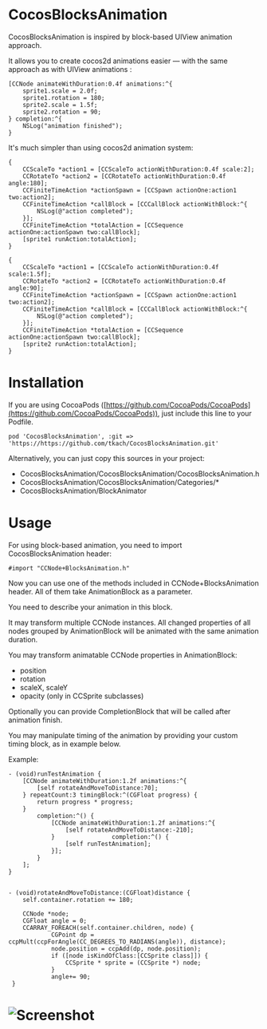 CocosBlocksAnimation
====================

CocosBlocksAnimation is inspired by block-based UIView animation approach. 
  
  
  It allows you to create cocos2d animations easier — with the same approach as with UIView animations :
  
	[CCNode animateWithDuration:0.4f animations:^{
  		sprite1.scale = 2.0f;
  		sprite1.rotation = 180;
  		sprite2.scale = 1.5f;
  		sprite2.rotation = 90;
  	} completion:^{
  		NSLog("animation finished");
  	}
  	
  It's much simpler than using cocos2d animation system:
  
  	{
        CCScaleTo *action1 = [CCScaleTo actionWithDuration:0.4f scale:2];
        CCRotateTo *action2 = [CCRotateTo actionWithDuration:0.4f angle:180];
        CCFiniteTimeAction *actionSpawn = [CCSpawn actionOne:action1 two:action2];
        CCFiniteTimeAction *callBlock = [CCCallBlock actionWithBlock:^{
            NSLog(@"action completed");
        }];
        CCFiniteTimeAction *totalAction = [CCSequence actionOne:actionSpawn two:callBlock];
        [sprite1 runAction:totalAction];
    }

    {
        CCScaleTo *action1 = [CCScaleTo actionWithDuration:0.4f scale:1.5f];
        CCRotateTo *action2 = [CCRotateTo actionWithDuration:0.4f angle:90];
        CCFiniteTimeAction *actionSpawn = [CCSpawn actionOne:action1 two:action2];
        CCFiniteTimeAction *callBlock = [CCCallBlock actionWithBlock:^{
            NSLog(@"action completed");
        }];
        CCFiniteTimeAction *totalAction = [CCSequence actionOne:actionSpawn two:callBlock];
        [sprite2 runAction:totalAction];
    }
  
 Installation
============
If you are using CocoaPods ([https://github.com/CocoaPods/CocoaPods](https://github.com/CocoaPods/CocoaPods)), just include this line to your Podfile.

	pod 'CocosBlocksAnimation', :git => 'https://https://github.com/tkach/CocosBlocksAnimation.git'

Alternatively, you can just copy this sources in your project:

- CocosBlocksAnimation/CocosBlocksAnimation/CocosBlocksAnimation.h
- CocosBlocksAnimation/CocosBlocksAnimation/Categories/*
- CocosBlocksAnimation/BlockAnimator


Usage
=====
For using block-based animation, you need to import CocosBlocksAnimation header:
	
	#import "CCNode+BlocksAnimation.h"

Now you can use one of the methods included in CCNode+BlocksAnimation header. 
All of them take AnimationBlock as a parameter. 

You need to describe your animation in this block. 

It may transform multiple CCNode instances. All changed properties of all nodes grouped by AnimationBlock will be animated with the same animation duration.

You may transform animatable CCNode properties in AnimationBlock:

- position
- rotation
- scaleX, scaleY
- opacity (only in CCSprite subclasses)

Optionally you can provide CompletionBlock that will be called after animation finish. 

You may manipulate timing of the animation by providing your custom timing block, as in example below.


Example:

    - (void)runTestAnimation {
        [CCNode animateWithDuration:1.2f animations:^{
            [self rotateAndMoveToDistance:70];
        } repeatCount:3 timingBlock:^(CGFloat progress) {
            return progress * progress;
        }
            completion:^() {
                [CCNode animateWithDuration:1.2f animations:^{
                    [self rotateAndMoveToDistance:-210];
                }                completion:^() {
                    [self runTestAnimation];
                }];
            }
        ];
    }
    
    
    - (void)rotateAndMoveToDistance:(CGFloat)distance {
        self.container.rotation += 180;
    
        CCNode *node;
        CGFloat angle = 0;
        CCARRAY_FOREACH(self.container.children, node) {
                CGPoint dp = ccpMult(ccpForAngle(CC_DEGREES_TO_RADIANS(angle)), distance);
                node.position = ccpAdd(dp, node.position);
                if ([node isKindOfClass:[CCSprite class]]) {
                    CCSprite * sprite = (CCSprite *) node;
                }
                angle+= 90;
     }


# ![Screenshot](https://raw.github.com/tkach/CocosBlocksAnimation/master/Demo.gif)